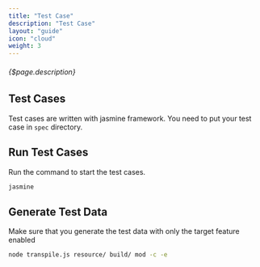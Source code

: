 ```yaml
---
title: "Test Case"
description: "Test Case"
layout: "guide"
icon: "cloud"
weight: 3
---
```


###### {$page.description}

<article id="1">

## Test Cases

Test cases are written with jasmine framework. You need to put your test case in `spec` directory.

</article>

<article id="2">

## Run Test Cases

Run the command to start the test cases.

```bash
jasmine
```

</article>

<article id="3">

## Generate Test Data

Make sure that you generate the test data with only the target feature enabled

```bash
node transpile.js resource/ build/ mod -c -e
```

</article>
